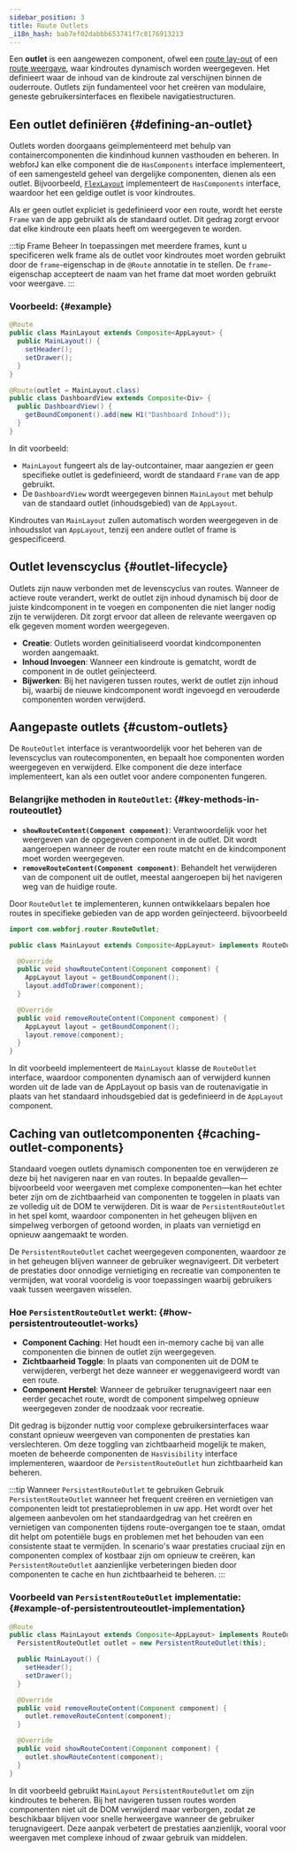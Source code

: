 ```yaml
---
sidebar_position: 3
title: Route Outlets
_i18n_hash: bab7ef02dabbb653741f7c8176913213
---
```

Een **outlet** is een aangewezen component, ofwel een [route lay-out](./route-types#layout-routes) of een [route weergave](./route-types#view-routes), waar kindroutes dynamisch worden weergegeven. Het definieert waar de inhoud van de kindroute zal verschijnen binnen de ouderroute. Outlets zijn fundamenteel voor het creëren van modulaire, geneste gebruikersinterfaces en flexibele navigatiestructuren.

## Een outlet definiëren {#defining-an-outlet}

Outlets worden doorgaans geïmplementeerd met behulp van containercomponenten die kindinhoud kunnen vasthouden en beheren. In webforJ kan elke component die de `HasComponents` interface implementeert, of een samengesteld geheel van dergelijke componenten, dienen als een outlet. Bijvoorbeeld, [`FlexLayout`](../../components/flex-layout) implementeert de `HasComponents` interface, waardoor het een geldige outlet is voor kindroutes.

Als er geen outlet expliciet is gedefinieerd voor een route, wordt het eerste `Frame` van de app gebruikt als de standaard outlet. Dit gedrag zorgt ervoor dat elke kindroute een plaats heeft om weergegeven te worden.

:::tip Frame Beheer
In toepassingen met meerdere frames, kunt u specificeren welk frame als de outlet voor kindroutes moet worden gebruikt door de `frame`-eigenschap in de `@Route` annotatie in te stellen. De `frame`-eigenschap accepteert de naam van het frame dat moet worden gebruikt voor weergave.
:::

### Voorbeeld: {#example}

```java
@Route
public class MainLayout extends Composite<AppLayout> {
  public MainLayout() {
    setHeader();
    setDrawer();
  }
}

@Route(outlet = MainLayout.class)
public class DashboardView extends Composite<Div> {
  public DashboardView() {
    getBoundComponent().add(new H1("Dashboard Inhoud"));
  }
}
```

In dit voorbeeld:

- `MainLayout` fungeert als de lay-outcontainer, maar aangezien er geen specifieke outlet is gedefinieerd, wordt de standaard `Frame` van de app gebruikt.
- De `DashboardView` wordt weergegeven binnen `MainLayout` met behulp van de standaard outlet (inhoudsgebied) van de `AppLayout`.

Kindroutes van `MainLayout` zullen automatisch worden weergegeven in de inhoudsslot van `AppLayout`, tenzij een andere outlet of frame is gespecificeerd.

## Outlet levenscyclus {#outlet-lifecycle}

Outlets zijn nauw verbonden met de levenscyclus van routes. Wanneer de actieve route verandert, werkt de outlet zijn inhoud dynamisch bij door de juiste kindcomponent in te voegen en componenten die niet langer nodig zijn te verwijderen. Dit zorgt ervoor dat alleen de relevante weergaven op elk gegeven moment worden weergegeven.

- **Creatie**: Outlets worden geïnitialiseerd voordat kindcomponenten worden aangemaakt.
- **Inhoud Invoegen**: Wanneer een kindroute is gematcht, wordt de component in de outlet geïnjecteerd.
- **Bijwerken**: Bij het navigeren tussen routes, werkt de outlet zijn inhoud bij, waarbij de nieuwe kindcomponent wordt ingevoegd en verouderde componenten worden verwijderd.

## Aangepaste outlets {#custom-outlets}

De `RouteOutlet` interface is verantwoordelijk voor het beheren van de levenscyclus van routecomponenten, en bepaalt hoe componenten worden weergegeven en verwijderd. Elke component die deze interface implementeert, kan als een outlet voor andere componenten fungeren.

### Belangrijke methoden in `RouteOutlet`: {#key-methods-in-routeoutlet}

- **`showRouteContent(Component component)`**: Verantwoordelijk voor het weergeven van de opgegeven component in de outlet. Dit wordt aangeroepen wanneer de router een route matcht en de kindcomponent moet worden weergegeven.
- **`removeRouteContent(Component component)`**: Behandelt het verwijderen van de component uit de outlet, meestal aangeroepen bij het navigeren weg van de huidige route.

Door `RouteOutlet` te implementeren, kunnen ontwikkelaars bepalen hoe routes in specifieke gebieden van de app worden geïnjecteerd. bijvoorbeeld

```java
import com.webforj.router.RouteOutlet;

public class MainLayout extends Composite<AppLayout> implements RouteOutlet {

  @Override
  public void showRouteContent(Component component) {
    AppLayout layout = getBoundComponent();
    layout.addToDrawer(component);
  }

  @Override
  public void removeRouteContent(Component component) {
    AppLayout layout = getBoundComponent();
    layout.remove(component);
  }
}
```

In dit voorbeeld implementeert de `MainLayout` klasse de `RouteOutlet` interface, waardoor componenten dynamisch aan of verwijderd kunnen worden uit de lade van de AppLayout op basis van de routenavigatie in plaats van het standaard inhoudsgebied dat is gedefinieerd in de `AppLayout` component.

## Caching van outletcomponenten {#caching-outlet-components}

Standaard voegen outlets dynamisch componenten toe en verwijderen ze deze bij het navigeren naar en van routes. In bepaalde gevallen—bijvoorbeeld voor weergaven met complexe componenten—kan het echter beter zijn om de zichtbaarheid van componenten te toggelen in plaats van ze volledig uit de DOM te verwijderen. Dit is waar de `PersistentRouteOutlet` in het spel komt, waardoor componenten in het geheugen blijven en simpelweg verborgen of getoond worden, in plaats van vernietigd en opnieuw aangemaakt te worden.

De `PersistentRouteOutlet` cachet weergegeven componenten, waardoor ze in het geheugen blijven wanneer de gebruiker wegnavigeert. Dit verbetert de prestaties door onnodige vernietiging en recreatie van componenten te vermijden, wat vooral voordelig is voor toepassingen waarbij gebruikers vaak tussen weergaven wisselen.

### Hoe `PersistentRouteOutlet` werkt: {#how-persistentrouteoutlet-works}

- **Component Caching**: Het houdt een in-memory cache bij van alle componenten die binnen de outlet zijn weergegeven.
- **Zichtbaarheid Toggle**: In plaats van componenten uit de DOM te verwijderen, verbergt het deze wanneer er weggenavigeerd wordt van een route.
- **Component Herstel**: Wanneer de gebruiker terugnavigeert naar een eerder gecachet route, wordt de component simpelweg opnieuw weergegeven zonder de noodzaak voor recreatie.

Dit gedrag is bijzonder nuttig voor complexe gebruikersinterfaces waar constant opnieuw weergeven van componenten de prestaties kan verslechteren. Om deze toggling van zichtbaarheid mogelijk te maken, moeten de beheerde componenten de `HasVisibility` interface implementeren, waardoor de `PersistentRouteOutlet` hun zichtbaarheid kan beheren.

:::tip Wanneer `PersistentRouteOutlet` te gebruiken
Gebruik `PersistentRouteOutlet` wanneer het frequent creëren en vernietigen van componenten leidt tot prestatieproblemen in uw app. Het wordt over het algemeen aanbevolen om het standaardgedrag van het creëren en vernietigen van componenten tijdens route-overgangen toe te staan, omdat dit helpt om potentiële bugs en problemen met het behouden van een consistente staat te vermijden. In scenario's waar prestaties cruciaal zijn en componenten complex of kostbaar zijn om opnieuw te creëren, kan `PersistentRouteOutlet` aanzienlijke verbeteringen bieden door componenten te cache en hun zichtbaarheid te beheren.
:::

### Voorbeeld van `PersistentRouteOutlet` implementatie: {#example-of-persistentrouteoutlet-implementation}

```java
@Route
public class MainLayout extends Composite<AppLayout> implements RouteOutlet {
  PersistentRouteOutlet outlet = new PersistentRouteOutlet(this);

  public MainLayout() {
    setHeader();
    setDrawer();
  }

  @Override
  public void removeRouteContent(Component component) {
    outlet.removeRouteContent(component);
  }

  @Override
  public void showRouteContent(Component component) {
    outlet.showRouteContent(component);
  }
}
```

In dit voorbeeld gebruikt `MainLayout` `PersistentRouteOutlet` om zijn kindroutes te beheren. Bij het navigeren tussen routes worden componenten niet uit de DOM verwijderd maar verborgen, zodat ze beschikbaar blijven voor snelle herweergave wanneer de gebruiker terugnavigeert. Deze aanpak verbetert de prestaties aanzienlijk, vooral voor weergaven met complexe inhoud of zwaar gebruik van middelen.
